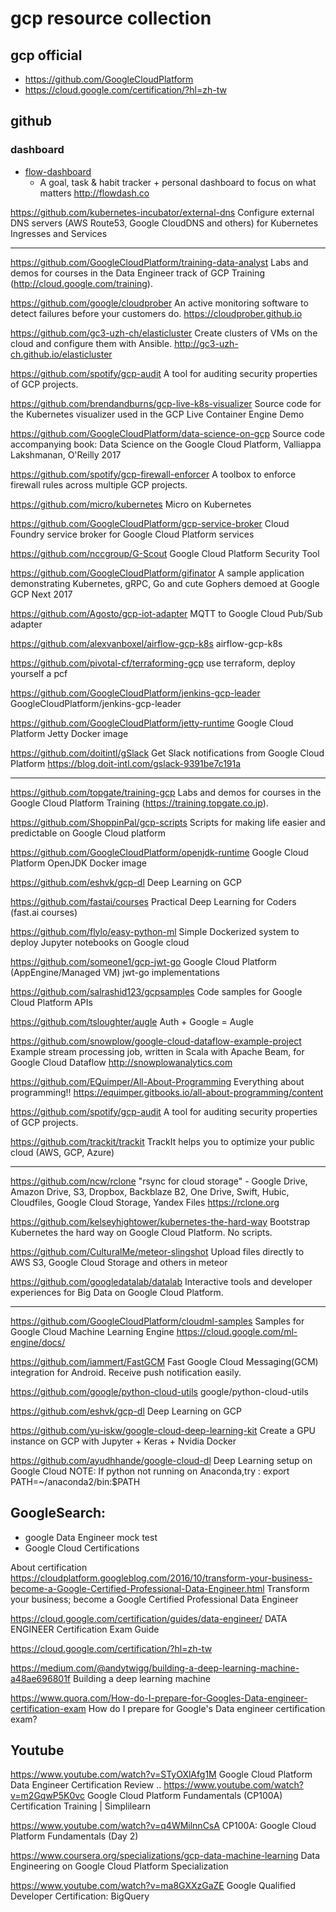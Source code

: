 # gcp resource collection


## gcp official
- https://github.com/GoogleCloudPlatform
- https://cloud.google.com/certification/?hl=zh-tw

## github
### dashboard
- [flow-dashboard](https://github.com/onejgordon/flow-dashboard)
    - A goal, task & habit tracker + personal dashboard to focus on what matters http://flowdash.co

https://github.com/kubernetes-incubator/external-dns
Configure external DNS servers (AWS Route53, Google CloudDNS and others) for Kubernetes Ingresses and Services

*****
https://github.com/GoogleCloudPlatform/training-data-analyst
Labs and demos for courses in the Data Engineer track of GCP Training (http://cloud.google.com/training).

https://github.com/google/cloudprober
An active monitoring software to detect failures before your customers do. https://cloudprober.github.io

https://github.com/gc3-uzh-ch/elasticluster
Create clusters of VMs on the cloud and configure them with Ansible. http://gc3-uzh-ch.github.io/elasticluster

https://github.com/spotify/gcp-audit
A tool for auditing security properties of GCP projects.

https://github.com/brendandburns/gcp-live-k8s-visualizer
Source code for the Kubernetes visualizer used in the GCP Live Container Engine Demo

https://github.com/GoogleCloudPlatform/data-science-on-gcp
Source code accompanying book: Data Science on the Google Cloud Platform, Valliappa Lakshmanan, O'Reilly 2017

https://github.com/spotify/gcp-firewall-enforcer
A toolbox to enforce firewall rules across multiple GCP projects.

https://github.com/micro/kubernetes
Micro on Kubernetes

https://github.com/GoogleCloudPlatform/gcp-service-broker
Cloud Foundry service broker for Google Cloud Platform services

https://github.com/nccgroup/G-Scout
Google Cloud Platform Security Tool

https://github.com/GoogleCloudPlatform/gifinator
A sample application demonstrating Kubernetes, gRPC, Go and cute Gophers demoed at Google GCP Next 2017 

https://github.com/Agosto/gcp-iot-adapter
MQTT to Google Cloud Pub/Sub adapter

https://github.com/alexvanboxel/airflow-gcp-k8s
airflow-gcp-k8s

https://github.com/pivotal-cf/terraforming-gcp
use terraform, deploy yourself a pcf

https://github.com/GoogleCloudPlatform/jenkins-gcp-leader
GoogleCloudPlatform/jenkins-gcp-leader

https://github.com/GoogleCloudPlatform/jetty-runtime
Google Cloud Platform Jetty Docker image

https://github.com/doitintl/gSlack
Get Slack notifications from Google Cloud Platform https://blog.doit-intl.com/gslack-9391be7c191a

******
https://github.com/topgate/training-gcp
Labs and demos for courses in the Google Cloud Platform Training (https://training.topgate.co.jp).

https://github.com/ShoppinPal/gcp-scripts
Scripts for making life easier and predictable on Google Cloud platform

https://github.com/GoogleCloudPlatform/openjdk-runtime
Google Cloud Platform OpenJDK Docker image

https://github.com/eshvk/gcp-dl
Deep Learning on GCP

https://github.com/fastai/courses
Practical Deep Learning for Coders (fast.ai courses)

https://github.com/flylo/easy-python-ml
Simple Dockerized system to deploy Jupyter notebooks on Google cloud

https://github.com/someone1/gcp-jwt-go
Google Cloud Platform (AppEngine/Managed VM) jwt-go implementations

https://github.com/salrashid123/gcpsamples
Code samples for Google Cloud Platform APIs

https://github.com/tsloughter/augle
Auth + Google = Augle

https://github.com/snowplow/google-cloud-dataflow-example-project
Example stream processing job, written in Scala with Apache Beam, for Google Cloud Dataflow http://snowplowanalytics.com

https://github.com/EQuimper/All-About-Programming
Everything about programming!! https://equimper.gitbooks.io/all-about-programming/content

https://github.com/spotify/gcp-audit
A tool for auditing security properties of GCP projects.

https://github.com/trackit/trackit
TrackIt helps you to optimize your public cloud (AWS, GCP, Azure)

*****
https://github.com/ncw/rclone
"rsync for cloud storage" - Google Drive, Amazon Drive, S3, Dropbox, Backblaze B2, One Drive, Swift, Hubic, Cloudfiles, Google Cloud Storage, Yandex Files https://rclone.org

https://github.com/kelseyhightower/kubernetes-the-hard-way
Bootstrap Kubernetes the hard way on Google Cloud Platform. No scripts.

https://github.com/CulturalMe/meteor-slingshot
Upload files directly to AWS S3, Google Cloud Storage and others in meteor

https://github.com/googledatalab/datalab
Interactive tools and developer experiences for Big Data on Google Cloud Platform.

*****
https://github.com/GoogleCloudPlatform/cloudml-samples
Samples for Google Cloud Machine Learning Engine https://cloud.google.com/ml-engine/docs/

https://github.com/iammert/FastGCM
Fast Google Cloud Messaging(GCM) integration for Android. Receive push notification easily.

https://github.com/google/python-cloud-utils
google/python-cloud-utils


https://github.com/eshvk/gcp-dl
Deep Learning on GCP

https://github.com/yu-iskw/google-cloud-deep-learning-kit
Create a GPU instance on GCP with Jupyter + Keras + Nvidia Docker

https://github.com/ayudhhande/google-cloud-dl
Deep Learning setup on Google Cloud
NOTE: If python not running on Anaconda,try :
    export PATH=~/anaconda2/bin:$PATH


## GoogleSearch:
- google Data Engineer mock test
- Google Cloud Certifications

About certification
https://cloudplatform.googleblog.com/2016/10/transform-your-business-become-a-Google-Certified-Professional-Data-Engineer.html
Transform your business; become a Google Certified Professional Data Engineer

https://cloud.google.com/certification/guides/data-engineer/
DATA ENGINEER
Certification Exam Guide

https://cloud.google.com/certification/?hl=zh-tw


https://medium.com/@andytwigg/building-a-deep-learning-machine-a48ae696801f
Building a deep learning machine

https://www.quora.com/How-do-I-prepare-for-Googles-Data-engineer-certification-exam
How do I prepare for Google's Data engineer certification exam?

## Youtube

https://www.youtube.com/watch?v=STyOXlAfg1M
Google Cloud Platform Data Engineer Certification Review
..
https://www.youtube.com/watch?v=m2GqwP5K0vc
Google Cloud Platform Fundamentals (CP100A) Certification Training | Simplilearn

https://www.youtube.com/watch?v=q4WMilnnCsA
CP100A: Google Cloud Platform Fundamentals (Day 2)

https://www.coursera.org/specializations/gcp-data-machine-learning
Data Engineering on Google Cloud Platform Specialization

https://www.youtube.com/watch?v=ma8GXXzGaZE
Google Qualified Developer Certification: BigQuery



